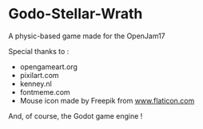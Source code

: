 # Godo-Stellar-Wrath
A physic-based game made for the OpenJam17

Special thanks to :

* opengameart.org
* pixilart.com
* kenney.nl
* fontmeme.com
* Mouse icon made by Freepik from www.flaticon.com

And, of course, the Godot game engine !
